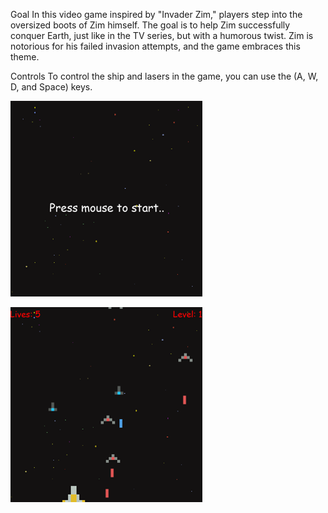 
Goal
In this video game inspired by "Invader Zim," players step into the oversized boots of Zim himself. The goal is to help Zim successfully conquer Earth, just like in the TV series, but with a humorous twist. Zim is notorious for his failed invasion attempts, and the game embraces this theme.

Controls
To control the ship and lasers in the game, you can use the (A, W, D, and Space) keys.

![Menu screen](https://raw.githubusercontent.com/CyrusRel/Invader-Zim/main/game%20screenshots/Start.png)

![Game play](https://raw.githubusercontent.com/CyrusRel/Invader-Zim/main/game%20screenshots/playing.png)
